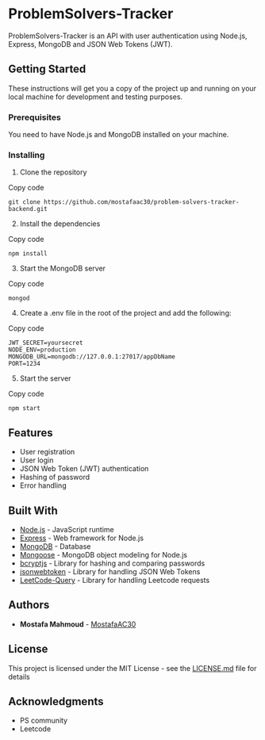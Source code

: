 ProblemSolvers-Tracker
============

ProblemSolvers-Tracker is an API with user authentication using Node.js, Express, MongoDB and JSON Web Tokens (JWT).

Getting Started
---------------

These instructions will get you a copy of the project up and running on your local machine for development and testing purposes.

### Prerequisites

You need to have Node.js and MongoDB installed on your machine.

### Installing

1.  Clone the repository

Copy code

`git clone https://github.com/mostafaac30/problem-solvers-tracker-backend.git`

2.  Install the dependencies

Copy code

`npm install`

3.  Start the MongoDB server

Copy code

`mongod`

4.  Create a .env file in the root of the project and add the following:

Copy code

```
JWT_SECRET=yoursecret
NODE_ENV=production
MONGODB_URL=mongodb://127.0.0.1:27017/appDbName
PORT=1234
```


5.  Start the server

Copy code

`npm start`

Features
--------

*   User registration
*   User login
*   JSON Web Token (JWT) authentication
*   Hashing of password
*   Error handling

Built With
----------

*   [Node.js](https://nodejs.org/) - JavaScript runtime
*   [Express](https://expressjs.com/) - Web framework for Node.js
*   [MongoDB](https://www.mongodb.com/) - Database
*   [Mongoose](https://mongoosejs.com/) - MongoDB object modeling for Node.js
*   [bcryptjs](https://www.npmjs.com/package/bcryptjs) - Library for hashing and comparing passwords
*   [jsonwebtoken](https://www.npmjs.com/package/jsonwebtoken) - Library for handling JSON Web Tokens
*   [LeetCode-Query](https://github.com/JacobLinCool/LeetCode-Query) - Library for handling Leetcode requests

Authors
-------

*   **Mostafa Mahmoud** - [MostafaAC30](https://github.com/mostafaac30)

License
-------

This project is licensed under the MIT License - see the [LICENSE.md](LICENSE.md) file for details

Acknowledgments
---------------

*   PS community
*   Leetcode
